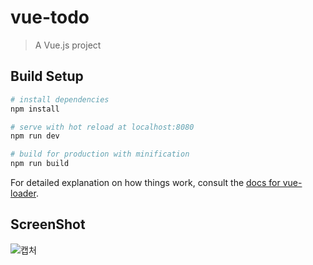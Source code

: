 # vue-todo

> A Vue.js project

## Build Setup

``` bash
# install dependencies
npm install

# serve with hot reload at localhost:8080
npm run dev

# build for production with minification
npm run build
```

For detailed explanation on how things work, consult the [docs for vue-loader](http://vuejs.github.io/vue-loader).


## ScreenShot
![캡처](https://user-images.githubusercontent.com/33794732/94107194-ebde5000-fe77-11ea-9375-1b5a42c0b22c.PNG)
